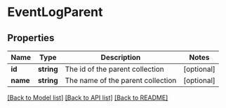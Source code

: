 # EventLogParent

## Properties
Name | Type | Description | Notes
------------ | ------------- | ------------- | -------------
**id** | **string** | The id of the parent collection | [optional] 
**name** | **string** | The name of the parent collection | [optional] 

[[Back to Model list]](../README.md#documentation-for-models) [[Back to API list]](../README.md#documentation-for-api-endpoints) [[Back to README]](../README.md)


